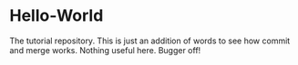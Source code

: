 # Hello-World
The tutorial repository.
This is just an addition of words to see how commit and merge works. Nothing useful here. Bugger off!
